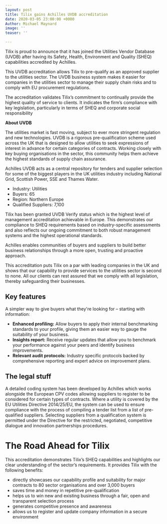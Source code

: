 ```yaml
---
layout: post
title: Tilix gains Achilles UVDB accreditation
date: 2020-03-05 23:00:00 +0000
Author: Michael Maynard
image: ''
teaser: ''

---
```

Tilix is proud to announce that it has joined the Utilities Vendor Database (UVDB) after having its Safety, Health, Environment and Quality (SHEQ) capabilities accredited by Achilles.

This UVDB accreditation allows Tilix to pre-qualify as an approved supplier to the utilities sector. The UVDB business system makes it easier for companies in the utilities sector to manage their supply chain risks and to comply with EU procurement regulations.

The accreditation validates Tilix’s commitment to continually provide the highest quality of service to clients. It indicates the firm’s compliance with key legislation, particularly in terms of SHEQ and corporate social responsibility

**About UVDB**

The utilities market is fast moving, subject to ever more stringent regulation and new technologies. UVDB is a rigorous pre-qualification scheme used across the UK that is designed to allow utilities to seek expressions of interest in advance for certain categories of contracts. Working closely with key buying organisations in the sector, this community helps them achieve the highest standards of supply chain assurance.

Achilles UVDB acts as a central repository for tenders and supplier selection for some of the biggest players in the UK utilities industry including National Grid, Scottish Power, SSE and Thames Water.

* Industry: Utilities
* Buyers: 65
* Region: Northern Europe
* Qualified Suppliers: 7,100

Tilix has been granted UVDB Verify status which is the highest level of management accreditation achievable in Europe. This demonstrates our compliance to SHEQ requirements based on industry-specific assessments and also reflects our ongoing commitment to both robust management systems and the highest operational standards.

Achilles enables communities of buyers and suppliers to build better business relationships through a more open, trusting and proactive approach.

This accreditation puts Tilix on a par with leading companies in the UK and shows that our capability to provide services to the utilities sector is second to none. All our clients can rest assured that we comply with all legislation, thereby safeguarding their businesses.

## Key features

A simpler way to give buyers what they're looking for – starting with information:

* **Enhanced profiling:** Allow buyers to apply their internal benchmarking standards to your profile, giving them an easier way to gauge the suitability of your business.
* **Insights report:** Receive regular updates that allow you to benchmark your performance against your peers and identify business improvements.
* **Relevant audit protocols:** Industry specific protocols backed by comprehensive reporting and expert advice on improvement plans.

## The legal stuff

A detailed coding system has been developed by Achilles which works alongside the European CPV codes allowing suppliers to register to be considered for certain types of contracts. Where a utility is covered by the EU Utilities Directive 2014/25/EU, the system can be used to ensure compliance with the process of compiling a tender list from a list of pre-qualified suppliers. Selecting suppliers from a qualification system is permitted under the Directive for the restricted, negotiated, competitive dialogue and innovation partnerships procedures.

# The Road Ahead for Tilix

This accreditation demonstrates Tilix’s SHEQ capabilities and highlights our clear understanding of the sector’s requirements. It provides Tilix with the following benefits:

* directly showcases our capability profile and suitability for major contracts to 80 sector organisations and over 3,000 buyers
* saves time and money in repetitive pre-qualification
* helps us to win new and existing business through a fair, open and transparent selection process
* generates competitive presence and awareness
* allows us to register and update company information in a secure environment